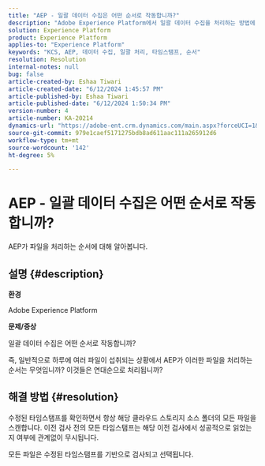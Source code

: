```yaml
---
title: "AEP - 일괄 데이터 수집은 어떤 순서로 작동합니까?"
description: "Adobe Experience Platform에서 일괄 데이터 수집을 처리하는 방법에 대해 알아봅니다."
solution: Experience Platform
product: Experience Platform
applies-to: "Experience Platform"
keywords: "KCS, AEP, 데이터 수집, 일괄 처리, 타임스탬프, 순서"
resolution: Resolution
internal-notes: null
bug: false
article-created-by: Eshaa Tiwari
article-created-date: "6/12/2024 1:45:57 PM"
article-published-by: Eshaa Tiwari
article-published-date: "6/12/2024 1:50:34 PM"
version-number: 4
article-number: KA-20214
dynamics-url: "https://adobe-ent.crm.dynamics.com/main.aspx?forceUCI=1&pagetype=entityrecord&etn=knowledgearticle&id=45376816-c228-ef11-840a-6045bd029b18"
source-git-commit: 979e1caef5171275bdb8ad611aac111a265912d6
workflow-type: tm+mt
source-wordcount: '142'
ht-degree: 5%

---
```


# AEP - 일괄 데이터 수집은 어떤 순서로 작동합니까?


AEP가 파일을 처리하는 순서에 대해 알아봅니다.

## 설명 {#description}


<b>환경</b>

Adobe Experience Platform

<b>문제/증상</b>

일괄 데이터 수집은 어떤 순서로 작동합니까?

즉, 일반적으로 하루에 여러 파일이 섭취되는 상황에서 AEP가 이러한 파일을 처리하는 순서는 무엇입니까? 이것들은 연대순으로 처리됩니까?


## 해결 방법 {#resolution}


수정된 타임스탬프를 확인하면서 항상 해당 클라우드 스토리지 소스 폴더의 모든 파일을 스캔합니다. 이전 검사 전의 모든 타임스탬프는 해당 이전 검사에서 성공적으로 읽었는지 여부에 관계없이 무시됩니다.

모든 파일은 수정된 타임스탬프를 기반으로 검사되고 선택됩니다.
